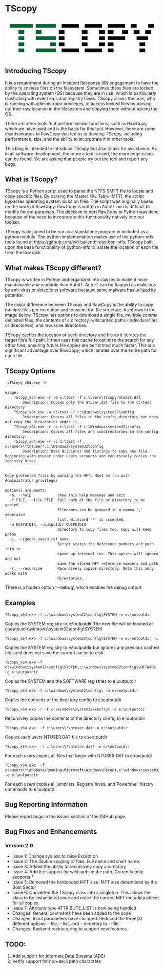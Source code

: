 # TScopy
![TScopy Logo](/README_imgs/Blog_061120.png)

## Introducing TScopy 
It is a requirement during an Incident Response (IR) engagement to have the ability to analyze files on the filesystem. Sometimes these files are locked by the operating system (OS) because they are in use, which is particularly frustrating with event logs and registry hives. TScopy allows the user, who is running with administrator privileges, to access locked files by parsing out their raw location in the filesystem and copying them without asking the OS.

There are other tools that perform similar functions, such as RawCopy, which we have used and is the basis for this tool. However, there are some disadvantages to RawCopy that led us to develop TScopy, including performance, size, and the ability to incorporate it in other tools.

This blog is intended to introduce TScopy but also to ask for assistance. As in all software development, the more a tool is used, the more edge cases can be found. We are asking that people try out the tool and report any bugs.

## What is TScopy?
TScopy is a Python script used to parse the NTFS $MFT file to locate and copy specific files. By parsing the Master File Table (MFT), the script bypasses operating system locks on files. The script was originally based on the work of RawCopy. RawCopy is written in AutoIT and is difficult to modify for our purposes. The decision to port RawCopy to Python was done because of the need to incorporate this functionality natively into our toolset.

TScopy is designed to be run as a standalone program or included as a python module. The python implementation makes use of the python-ntfs tools found at https://github.com/williballenthin/python-ntfs. TScopy built upon the base functionality of python-ntfs to isolate the location of each file from the raw disk.

## What makes TScopy different?
TScopy is written in Python and organized into classes to make it more maintainable and readable than AutoIT. AutoIT can be flagged as malicious by anti-virus or detections software because some malware has utilized its potential.

The major difference between TScopy and RawCopy is the ability to copy multiple files per execution and to cache the file structure. As shown in the image below, TScopy has options to download a single file, multiple comma delimited files, the contents of a directory, wildcarded paths (individual files or directories), and recursive directories. 

TScopy caches the location of each directory and file as it iterates the target file’s full path. It then uses this cache to optimize the search for any other files, ensuring future file copies are performed much faster. This is a significant advantage over RawCopy, which iterates over the entire path for each file.

## TScopy Options
```
.\TScopy_x64.exe -h

usage: 
    TScopy_x64.exe -r -o c:\test -f c:\users\tscopy\ntuser.dat 
        Description: Copies only the ntuser.dat file to the c:\test directory 
    TScopy_x64.exe -o c:\test -f c:\Windows\system32\config 
        Description: Copies all files in the config directory but does not copy the directories under it.  
    TScopy_x64.exe -r -o c:\test -f c:\Windows\system32\config 
        Description: Copies all files and subdirectories in the config directory.  
    TScopy_x64.exe -r -o c:\test -f c:\users\*\ntuser*,c:\Windows\system32\config 
        Description: Uses Wildcards and listings to copy any file beginning with ntuser under users accounts and recursively copies the registry hives.
    

Copy protected files by parsing the MFT. Must be run with Administrator privileges

optional arguments:
  -h, --help            show this help message and exit
  -f FILE, --file FILE  Full path of the file or directory to be copied.
                        Filenames can be grouped in a comma ',' seperated
                        list. Wildcard '*' is accepted.
  -o OUTPUTDIR, --outputdir OUTPUTDIR
                        Directory to copy files too. Copy will keep paths
  -i, --ignore_saved_ref_nums
                        Script stores the Reference numbers and path info to
                        speed up internal run. This option will ignore and not
                        save the stored MFT reference numbers and path
  -r, --recursive       Recursively copies directory. Note this only works with
                        directories.
```
There is a hidden option ‘--debug’, which enables the debug output.

## Examples
```code
TScopy_x64.exe -f c:\windows\system32\config\SYSTEM -o e:\outputdir
```
Copies the SYSTEM registry to e:\outputdir
The new file will be located at e:\outputdir\windows\system32\config\SYSTEM
```code
TScopy_x64.exe -f c:\windows\system32\config\SYSTEM -o e:\outputdir -i
```
Copies the SYSTEM registry to e:\outputdir but ignores any previous cached files and does not save the current cache to disk

```code
TScopy_x64.exe -f c:\windows\system32\config\SYSTEM,c:\windows\system32\config\SOFTWARE -o e:\outputdir
```
Copies the SYSTEM and the SOFTWARE registries to e:\outputdir

```code
TScopy_x64.exe -f c:\windows\system32\config\ -o e:\outputdir
```
Copies the contents of the directory config to e:\outputdir

```code
TScopy_x64.exe -r -f c:\windows\system32\config\ -o e:\outputdir
```
Recursively copies the contents of the directory config to e:\outputdir

```code
TScopy_x64.exe  -f c:\users\*\ntuser.dat -o e:\outputdir
```
Copies each users NTUSER.DAT file to e:\outputdir

```code
TScopy_x64.exe  -f c:\users\*\ntuser.dat* -o e:\outputdir
```
For each users copies all files that begin with NTUSER.DAT to e:\outputdi

```code
TScopy_x64.exe  -f c:\users\*\AppData\Roaming\Microsoft\Windows\Recent,c:\windows\system32\config,c:\users\*\AppData\Roaming\Microsoft\Windows\PowerShell\PSReadLine\ConsoleHost_history.txt -o e:\outputdir
```
For each users copies all jumplists, Registry hives, and Powershell history commands to e:\outputdi

## Bug Reporting Information
Please report bugs in the issues section of the GitHub page.

## Bug Fixes and Enhancements 
### Version 2.0
- Issue 1: Change sys.exit to raise Exception
- Issue 2: The double copying of files. Full name and short name.
- Issue 3: Added the ability to recursively copy a directory
- Issue 4: Add the support for wildcards in the path. Currently only supports *
- Issue 5: Removed the hardcoded MFT size. MFT size determined by the Boot Sector
- Issue 6: Converted the TScopy class into a singleton. This allows the class to be instantiated once and reuse the current MFT metadata object for all copies.
- Issue 7: Attribute type ATTRIBUTE_LIST is now being handled.
- Changes: General comments have been added to the code
- Changes: Input parameters have changed. Reduced the three(3) different options --file, --list, and --directory to --file.
- Changes: Backend restructuring to support new features.

## TODO:
1) Add support for Alternate Data Streams (ADS)
2) Verify support for non-ascii path characters
